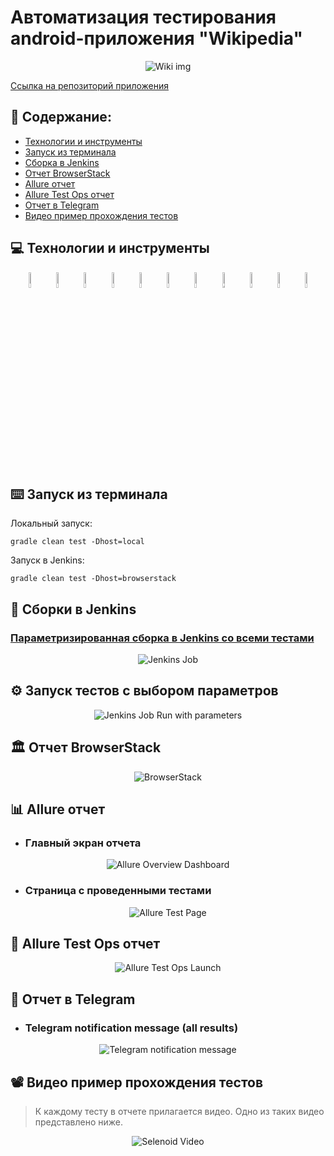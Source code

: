 # Автоматизация тестирования android-приложения  "Wikipedia"

<p align="center">
<img title="Wiki img" src="images/picture/gettyimages-1235659297_custom-1ac40115b6832166e561a5c258236e703b6684a1.jpeg">
</p> 
<a target="_blank" href="https://github.com/wikimedia/apps-android-wikipedia/releases">Ссылка на репозиторий приложения</a>

## :page_with_curl: Содержание:

- <a href="#computer-технологии-и-инструменты">Технологии и инструменты</a>
- <a href="#arrow_forward-запуск-из-терминала">Запуск из терминала</a>
- <a href="#electric_plug-сборка-в-Jenkins">Сборка в Jenkins</a>
- <a href="#👽-отчет-browserstack">Отчет BrowserStack</a>
- <a href="#open_book-allure-отчет">Allure отчет</a>
- <a href="#hammer-allure-test-ops-отчет">Allure Test Ops отчет</a>
- <a href="#robot-отчет-в-telegram">Отчет в Telegram</a>
- <a href="#film_projector-видео-пример-прохождения-тестов">Видео пример прохождения тестов</a>

## :computer: Технологии и инструменты

<p align="center">
<img width="8%" title="IntelliJ IDEA" src="images/logo/Intelij_IDEA.svg">
<img width="8%" title="Java" src="images/logo/Java.svg">
<img width="8%" title="JUnit5" src="images/logo/JUnit5.svg">
<img width="8%" title="Selenide" src="images/logo/Selenide.svg">
<img width="8%" title="Gradle" src="images/logo/Gradle.svg">
<img width="8%" title="GitHub" src="images/logo/GitHub.svg">
<img width="8%" title="Jenkins" src="images/logo/Jenkins.svg">
<img width="8%" title="Allure Report" src="images/logo/Allure_Report.svg">
<img width="8%" title="Allure TestOps" src="images/logo/AllureTestOps.svg">
<img width="8%" title="Telegram" src="images/logo/Telegram.svg">
<img width="8%" title="Telegram" src="images/logo/appium.svg">
</p>

## :keyboard: Запуск из терминала

Локальный запуск:

```
gradle clean test -Dhost=local
```

Запуск в Jenkins:

```
gradle clean test -Dhost=browserstack
```

## :robot: Сборки в Jenkins

### <a target="_blank" href="https://jenkins.autotests.cloud/job/qa_guru_Jenkinsjob_MyMobileDiploma/">Параметризированная сборка в Jenkins со всеми тестами</a>

<p align="center">
<img title="Jenkins Job" src="images/screenshots/Screenshot 2022-09-11 at 19.11.44.png">
</p>

## :gear: Запуск тестов с выбором параметров

<p align="center">
<img title="Jenkins Job Run with parameters" src="images/screenshots/Screenshot 2022-09-11 at 19.21.17.png">
</p>

## :classical_building: Отчет BrowserStack

<p align="center">
<img title="BrowserStack" src="images/screenshots/Screenshot 2022-09-11 at 19.27.06.png">
</p>

## :bar_chart: Allure отчет

- ### Главный экран отчета

<p align="center">
<img title="Allure Overview Dashboard" src="images/screenshots/Screenshot 2022-09-11 at 19.28.41.png">
</p>

- ### Страница с проведенными тестами

<p align="center">
<img title="Allure Test Page" src="images/screenshots/Screenshot 2022-09-11 at 19.30.04.png">
</p>

## :hammer: Allure Test Ops отчет

<p align="center">
<img title="Allure Test Ops Launch" src="images/screenshots/Screenshot 2022-09-11 at 19.32.19.png">
</p>

## :robot: Отчет в Telegram

- ### Telegram notification message (all results)

<p align="center">
<img title="Telegram notification message" src="images/screenshots/Screenshot 2022-09-11 at 19.36.35.png">
</p>

## :film_projector: Видео пример прохождения тестов

> К каждому тесту в отчете прилагается видео. Одно из таких видео представлено ниже.
<p align="center">
  <img title="Selenoid Video" src="images/gif/ezgif.com-gif-maker (1).gif">
</p>
